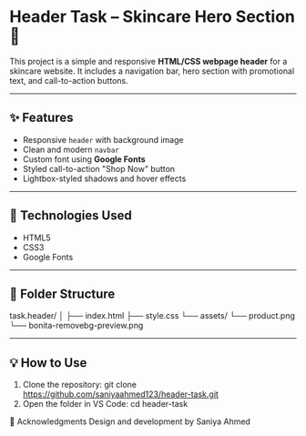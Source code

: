 # Header Task – Skincare Hero Section 🌿

This project is a simple and responsive **HTML/CSS webpage header** for a skincare website. It includes a navigation bar, hero section with promotional text, and call-to-action buttons.

---

## ✨ Features

- Responsive `header` with background image
- Clean and modern `navbar`
- Custom font using **Google Fonts**
- Styled call-to-action "Shop Now" button
- Lightbox-styled shadows and hover effects

---

## 🚀 Technologies Used

- HTML5
- CSS3
- Google Fonts

---

## 📁 Folder Structure

task.header/
│
├── index.html
├── style.css
└── assets/
└── product.png
└── bonita-removebg-preview.png

---

## 💡 How to Use

1. Clone the repository:
   git clone https://github.com/saniyaahmed123/header-task.git
2. Open the folder in VS Code:
   cd header-task

🙌 Acknowledgments
Design and development by Saniya Ahmed


